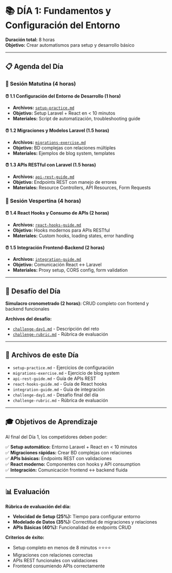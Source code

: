 # 📚 DÍA 1: Fundamentos y Configuración del Entorno

**Duración total:** 8 horas  
**Objetivo:** Crear automatismos para setup y desarrollo básico

---

## 📋 Agenda del Día

### 🌅 Sesión Matutina (4 horas)

#### ⏰ 1.1 Configuración del Entorno de Desarrollo (1 hora)
- **Archivos:** [`setup-practice.md`](setup-practice.md)
- **Objetivo:** Setup Laravel + React en < 10 minutos
- **Materiales:** Script de automatización, troubleshooting guide

#### ⏰ 1.2 Migraciones y Modelos Laravel (1.5 horas)  
- **Archivos:** [`migrations-exercise.md`](migrations-exercise.md)
- **Objetivo:** BD complejas con relaciones múltiples
- **Materiales:** Ejemplos de blog system, templates

#### ⏰ 1.3 APIs RESTful con Laravel (1.5 horas)
- **Archivos:** [`api-rest-guide.md`](api-rest-guide.md)  
- **Objetivo:** Endpoints REST con manejo de errores
- **Materiales:** Resource Controllers, API Resources, Form Requests

### 🌆 Sesión Vespertina (4 horas)

#### ⏰ 1.4 React Hooks y Consumo de APIs (2 horas)
- **Archivos:** [`react-hooks-guide.md`](react-hooks-guide.md)
- **Objetivo:** Hooks modernos para APIs RESTful
- **Materiales:** Custom hooks, loading states, error handling

#### ⏰ 1.5 Integración Frontend-Backend (2 horas)
- **Archivos:** [`integration-guide.md`](integration-guide.md)
- **Objetivo:** Comunicación React ↔ Laravel
- **Materiales:** Proxy setup, CORS config, form validation

---

## 🎯 Desafío del Día

**Simulacro cronometrado (2 horas):** CRUD completo con frontend y backend funcionales

**Archivos del desafío:**
- [`challenge-day1.md`](challenge-day1.md) - Descripción del reto
- [`challenge-rubric.md`](challenge-rubric.md) - Rúbrica de evaluación

---

## 📁 Archivos de este Día

- `setup-practice.md` - Ejercicios de configuración
- `migrations-exercise.md` - Ejercicio de blog system  
- `api-rest-guide.md` - Guía de APIs REST
- `react-hooks-guide.md` - Guía de React hooks
- `integration-guide.md` - Guía de integración
- `challenge-day1.md` - Desafío final del día
- `challenge-rubric.md` - Rúbrica de evaluación

---

## 🎓 Objetivos de Aprendizaje

Al final del Día 1, los competidores deben poder:

✅ **Setup automático:** Entorno Laravel + React en < 10 minutos  
✅ **Migraciones rápidas:** Crear BD complejas con relaciones  
✅ **APIs básicas:** Endpoints REST con validaciones  
✅ **React moderno:** Componentes con hooks y API consumption  
✅ **Integración:** Comunicación frontend ↔ backend fluida

---

## 📊 Evaluación

**Rúbrica de evaluación del día:**
- **Velocidad de Setup (25%):** Tiempo para configurar entorno
- **Modelado de Datos (35%):** Correctitud de migraciones y relaciones  
- **APIs Básicas (40%):** Funcionalidad de endpoints CRUD

**Criterios de éxito:**
- Setup completo en menos de 8 minutos ⭐⭐⭐⭐
- Migraciones con relaciones correctas
- APIs REST funcionales con validaciones
- Frontend consumiendo APIs correctamente
